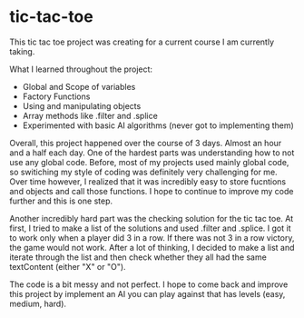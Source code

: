 # tic-tac-toe
This tic tac toe project was creating for a current course I am currently taking.

What I learned throughout the project:

- Global and Scope of variables
- Factory Functions
- Using and manipulating objects
- Array methods like .filter and .splice
- Experimented with basic AI algorithms (never got to implementing them)

Overall, this project happened over the course of 3 days. Almost an hour and a half each day. One of the hardest parts was understanding how to not use any global code. Before, most of my projects used mainly global code, so switiching my style of coding was definitely very challenging for me. Over time however, I realized that it was incredibly easy to store fucntions and objects and call those functions. I hope to continue to improve my code further and this is one step.

Another incredibly hard part was the checking solution for the tic tac toe. At first, I tried to make a list of the solutions and used .filter and .splice. I got it to work only when a player did 3 in a row. If there was not 3 in a row victory, the game would not work. After a lot of thinking, I decided to make a list and iterate through the list and then check whether they all had the same textContent (either "X" or "O"). 

The code is a bit messy and not perfect. I hope to come back and improve this project by implement an AI you can play against that has levels (easy, medium, hard).
